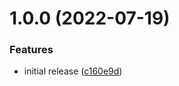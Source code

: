 # 1.0.0 (2022-07-19)


### Features

* initial release ([c160e9d](https://github.com/richrdkng/semantic-release-twitter/commit/c160e9d656b12768103c76edfcb10419c8739d26))
